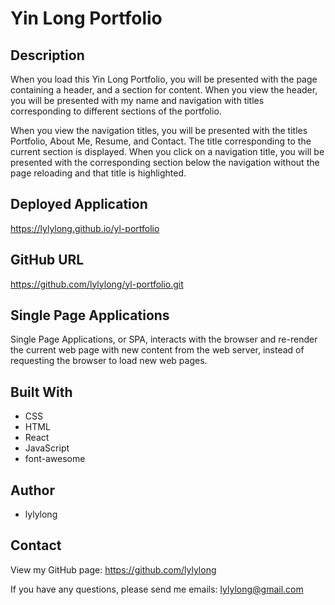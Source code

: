 # Yin Long Portfolio

## Description

When you load this Yin Long Portfolio, you will be presented with the page containing a header, and a section for content. When you view the header, you will be presented with my name and navigation with titles corresponding to different sections of the portfolio.

When you view the navigation titles, you will be presented with the titles Portfolio, About Me, Resume, and Contact. The title corresponding to the current section is displayed. When you click on a navigation title, you will be presented with the corresponding section below the navigation without the page reloading and that title is highlighted.

## Deployed Application

https://lylylong.github.io/yl-portfolio

## GitHub URL

https://github.com/lylylong/yl-portfolio.git

## Single Page Applications

Single Page Applications, or SPA, interacts with the browser and re-render the current web page with new content from the web server, instead of requesting the browser to load new web pages.

## Built With

- CSS
- HTML
- React
- JavaScript
- font-awesome

## Author

- lylylong

## Contact

View my GitHub page:
https://github.com/lylylong

If you have any questions, please send me emails:
lylylong@gmail.com
